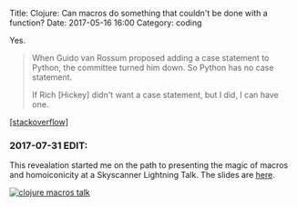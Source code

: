 Title: Clojure: Can macros do something that couldn't be done with a function?
Date: 2017-05-16 16:00
Category: coding

Yes.

> When Guido van Rossum proposed adding a case statement to Python, the committee turned him down. So Python has no case statement.
>
> If Rich [Hickey] didn't want a case statement, but I did, I can have one.

[[stackoverflow]](https://stackoverflow.com/questions/43973727/clojure-can-macros-do-something-that-couldnt-be-done-with-a-function)

### 2017-07-31 EDIT:

This revealation started me on the path to presenting the magic of macros and homoiconicity at a Skyscanner Lightning Talk. The slides are [here](https://docs.google.com/presentation/d/1qEmCWnCR82pOm4sp5FTTVr8TbbtRmWbcjD1dOvcnvpU/).

[![clojure macros talk](https://img.youtube.com/vi/Gkwc3332L-0/0.jpg)](https://www.youtube.com/watch?v=Gkwc3332L-0)
